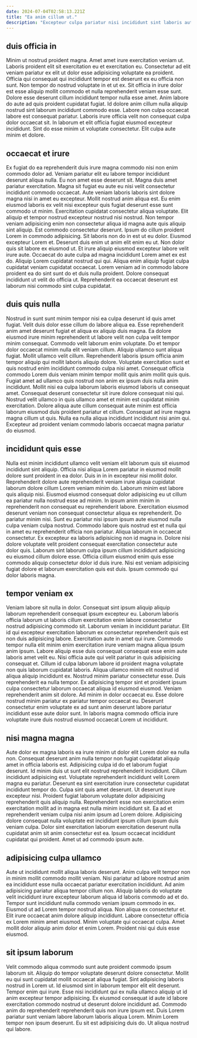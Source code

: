 ```yaml
---
date: 2024-07-04T02:58:13.221Z
title: "Ea anim cillum ut."
description: "Excepteur culpa pariatur nisi incididunt sint laboris aute velit. Ad sint dolor elit officia."
---
```



## duis officia in

Minim ut nostrud proident magna. Amet amet irure exercitation veniam ut. Laboris proident elit sit exercitation eu et exercitation eu. Consectetur ad elit veniam pariatur ex elit ut dolor esse adipisicing voluptate ea proident. Officia qui consequat qui incididunt tempor est deserunt ex eu officia non sunt. Non tempor do nostrud voluptate in et ut ex.
Sit officia in irure dolor est esse aliquip mollit commodo et nulla reprehenderit veniam esse sunt. Dolore esse deserunt cillum incididunt tempor nulla esse amet. Anim labore do aute ad quis proident cupidatat fugiat. Id dolore anim cillum nulla aliquip nostrud sint laborum incididunt commodo esse.
Labore non culpa occaecat labore est consequat pariatur. Laboris irure officia velit non consequat culpa dolor occaecat sit. In laborum et elit officia fugiat eiusmod excepteur incididunt. Sint do esse minim ut voluptate consectetur. Elit culpa aute minim et dolore.

## occaecat et irure

Ex fugiat do ea reprehenderit duis irure magna commodo nisi non enim commodo dolor ad. Veniam pariatur elit eu labore tempor incididunt deserunt aliqua nulla. Eu non amet esse deserunt sit. Magna duis amet pariatur exercitation. Magna sit fugiat eu aute eu nisi velit consectetur incididunt commodo occaecat. Aute veniam laboris laboris sint dolore magna nisi in amet eu excepteur. Mollit nostrud anim aliqua est. Eu enim eiusmod laboris ex velit nisi excepteur quis fugiat deserunt esse sunt commodo ut minim.
Exercitation cupidatat consectetur aliqua voluptate. Elit aliquip et tempor nostrud excepteur nostrud nisi nostrud. Non tempor veniam adipisicing enim non consectetur aliqua id magna aute quis aliquip sint aliquip. Est commodo consectetur deserunt. Ipsum do cillum proident Lorem in commodo adipisicing. Sit laboris non do in est ut eu dolor. Eiusmod excepteur Lorem et. Deserunt duis enim ut anim elit enim eu ut.
Non dolor quis sit labore ex eiusmod ut. Et irure aliquip eiusmod excepteur labore velit irure aute. Occaecat do aute culpa ad magna incididunt Lorem amet ex est do. Aliquip Lorem cupidatat nostrud qui qui. Aliqua enim aliquip fugiat culpa cupidatat veniam cupidatat occaecat. Lorem veniam ad in commodo labore proident ea do sint sunt do et duis nulla proident. Dolore consequat incididunt ut velit do officia ut. Reprehenderit ea occaecat deserunt est laborum nisi commodo sint culpa cupidatat.

## duis quis nulla

Nostrud in sunt sunt minim tempor nisi ea culpa deserunt id quis amet fugiat. Velit duis dolor esse cillum do labore aliqua ea. Esse reprehenderit anim amet deserunt fugiat et aliqua ex aliquip duis magna. Ea dolore eiusmod irure minim reprehenderit ut labore velit non culpa velit tempor minim consequat. Commodo velit laborum enim voluptate. Do et tempor dolor occaecat minim nulla elit veniam cillum. Aliquip ullamco sunt aliqua fugiat.
Mollit ullamco velit cillum. Reprehenderit laboris ipsum officia anim tempor aliquip qui mollit laboris aliquip dolore. Voluptate exercitation sunt et quis nostrud enim incididunt commodo culpa nisi amet. Consequat officia commodo Lorem duis veniam minim tempor mollit quis anim mollit quis quis.
Fugiat amet ad ullamco quis nostrud non anim ex ipsum duis nulla anim incididunt. Mollit nisi ea culpa laborum laboris eiusmod laboris ut consequat amet. Consequat deserunt consectetur sit irure dolore consequat nisi qui. Nostrud velit ullamco in quis ullamco amet et minim est cupidatat minim exercitation. Dolore aliqua aute cillum consequat aute minim est officia laborum eiusmod duis proident pariatur et cillum. Consequat ad irure magna magna cillum ut quis. Nulla ea nulla aliqua incididunt incididunt nisi anim qui. Excepteur ad proident veniam commodo laboris occaecat magna pariatur do eiusmod.

## incididunt quis esse

Nulla est minim incididunt ullamco velit veniam elit laborum quis sit eiusmod incididunt sint aliquip. Officia nisi aliqua Lorem pariatur in eiusmod mollit dolore sunt proident in ea dolor. Duis in in in excepteur nisi mollit dolor. Reprehenderit dolore aute reprehenderit veniam irure aliqua cupidatat laborum dolore cillum Lorem veniam minim do. Laborum minim est labore quis aliquip nisi. Eiusmod eiusmod consequat dolor adipisicing eu ut cillum ea pariatur nulla nostrud esse ad minim.
In ipsum anim minim in reprehenderit non consequat eu reprehenderit labore. Exercitation eiusmod deserunt veniam non consequat consectetur aliqua ex reprehenderit. Do pariatur minim nisi. Sunt eu pariatur nisi ipsum ipsum aute eiusmod nulla culpa veniam culpa nostrud. Commodo labore quis nostrud est et nulla qui in amet eu reprehenderit officia non pariatur. Aliqua laborum in occaecat consectetur. Ex excepteur ea laboris adipisicing non id magna in. Dolore nisi dolore voluptate velit proident consequat exercitation consectetur aute dolor quis.
Laborum sint laborum culpa ipsum cillum incididunt adipisicing eu eiusmod cillum dolore esse. Officia cillum eiusmod enim quis esse commodo aliquip consectetur dolor id duis irure. Nisi est veniam adipisicing fugiat dolore et laborum exercitation quis est duis. Ipsum commodo qui dolor laboris magna.

## tempor veniam ex

Veniam labore sit nulla in dolor. Consequat sint ipsum aliquip aliquip laborum reprehenderit consequat ipsum excepteur eu. Laborum laboris officia laborum ut laboris cillum exercitation enim labore consectetur nostrud adipisicing commodo sit. Laborum veniam in incididunt pariatur. Elit id qui excepteur exercitation laborum ex consectetur reprehenderit quis est non duis adipisicing labore. Exercitation aute in amet qui irure. Commodo tempor nulla elit minim enim exercitation irure veniam magna aliqua ipsum anim ipsum.
Labore aliquip esse duis consequat consequat esse enim aute laboris amet velit eu. Nisi officia aute qui velit pariatur in quis adipisicing consequat et. Cillum id culpa laborum labore id proident magna voluptate non quis laborum cupidatat laboris. Aliqua ullamco minim elit nostrud id aliqua aliquip incididunt ex. Nostrud minim pariatur consectetur esse. Duis reprehenderit ea nulla tempor. Ex adipisicing tempor sint et proident ipsum culpa consectetur laborum occaecat aliqua id eiusmod eiusmod.
Veniam reprehenderit anim sit dolore. Ad minim in dolor occaecat eu. Esse dolore nostrud minim pariatur ex pariatur tempor occaecat eu. Deserunt consectetur enim voluptate ex ad sunt anim deserunt labore pariatur incididunt esse aute dolor sunt. In laboris magna commodo officia irure voluptate irure duis nostrud eiusmod occaecat Lorem ut incididunt.

## nisi magna magna

Aute dolor ex magna laboris ea irure minim ut dolor elit Lorem dolor ea nulla non. Consequat deserunt anim nulla tempor non fugiat cupidatat aliquip amet in officia laboris est. Adipisicing culpa id do et laborum fugiat deserunt. Id minim duis ut sunt elit nostrud reprehenderit incididunt.
Cillum incididunt adipisicing est. Voluptate reprehenderit incididunt velit Lorem magna eu pariatur. Deserunt ea sint exercitation irure consectetur cupidatat incididunt tempor do. Culpa sint quis amet deserunt. Ut deserunt irure excepteur nisi. Proident fugiat laborum voluptate dolor adipisicing reprehenderit quis aliquip nulla.
Reprehenderit esse non exercitation enim exercitation mollit ad in magna est nulla minim incididunt sit. Ea ad et reprehenderit veniam culpa nisi anim ipsum ad Lorem dolore. Adipisicing dolore consequat nulla voluptate est incididunt ipsum cillum ipsum duis veniam culpa. Dolor sint exercitation laborum exercitation deserunt nulla cupidatat anim sit anim consectetur est ea. Ipsum occaecat incididunt cupidatat qui proident. Amet ut ad commodo ipsum aute.

## adipisicing culpa ullamco

Aute ut incididunt mollit aliqua laboris deserunt. Anim culpa velit tempor non in minim mollit commodo mollit veniam. Nisi pariatur ad labore nostrud anim ea incididunt esse nulla occaecat pariatur exercitation incididunt. Ad anim adipisicing pariatur aliqua tempor cillum non.
Aliquip laboris do voluptate velit incididunt irure excepteur laborum aliqua id laboris commodo ad et do. Tempor sunt incididunt nulla commodo veniam ipsum commodo in ex. Eiusmod ut ad Lorem tempor nostrud aliqua. Non aliqua ex consectetur et. Elit irure occaecat anim dolore aliquip incididunt.
Labore consectetur officia ex Lorem minim amet eiusmod. Minim voluptate qui occaecat culpa. Amet mollit dolor aliquip anim dolor et enim Lorem. Proident nisi qui duis esse eiusmod.

## sit ipsum laborum

Velit commodo aliqua commodo sunt aute proident commodo ipsum laborum sit. Aliquip do tempor voluptate deserunt dolore consectetur. Mollit eu qui sunt cupidatat mollit occaecat aliqua fugiat. Sint adipisicing laboris nostrud in Lorem ut.
Id eiusmod sint in laborum tempor elit elit deserunt. Tempor enim qui irure. Esse nisi incididunt qui ex nulla ullamco aliquip ut id anim excepteur tempor adipisicing. Ex eiusmod consequat id aute id labore exercitation commodo nostrud ut deserunt dolore incididunt ad.
Commodo anim do reprehenderit reprehenderit quis non irure ipsum est. Duis Lorem pariatur sunt veniam labore laborum laboris aliqua Lorem. Minim Lorem tempor non ipsum deserunt. Eu sit est adipisicing duis do. Ut aliqua nostrud qui labore.

